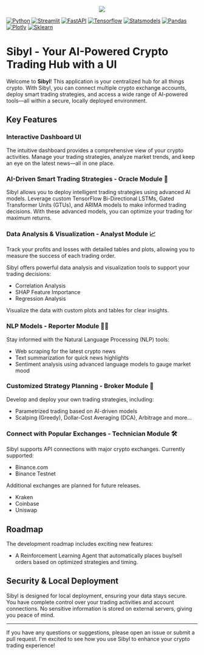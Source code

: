 
<div align="center">

[//]: # (  <img src="https://repository-images.githubusercontent.com/648387594/566640d6-e1c4-426d-b2f2-bed885d07e97">)
  <img src="https://repository-images.githubusercontent.com/648387594/3557377e-1c09-45a9-a759-b0d27cf3c501">
</div>

[![Python](https://img.shields.io/badge/python-v3.11-yellow)]()
[![Streamlit](https://img.shields.io/badge/streamlit-v1.33-red)]()
[![FastAPI](https://img.shields.io/badge/fastapi-v0.110-blue)]()
[![Tensorflow](https://img.shields.io/badge/tensorflow-v2.15-orange)]()
[![Statsmodels](https://img.shields.io/badge/statsmodels-v0.14-pink)]()
[![Pandas](https://img.shields.io/badge/pandas-v2.2.2-lightgrey)]()
[![Plotly](https://img.shields.io/badge/plotly-v5.19-green)]()
[![Sklearn](https://img.shields.io/badge/Scikit_Learn-v1.4.2-purple)]()


# Sibyl - Your AI-Powered Crypto Trading Hub with a UI

Welcome to **Sibyl**! This application is your centralized hub for all things crypto. With Sibyl, you can connect multiple crypto exchange accounts, deploy smart trading strategies, and access a wide range of AI-powered tools—all within a secure, locally deployed environment.

## Key Features

### Interactive Dashboard UI
The intuitive dashboard provides a comprehensive view of your crypto activities. Manage your trading strategies, analyze market trends, and keep an eye on the latest news—all in one place.


### AI-Driven Smart Trading Strategies - Oracle Module 🔮
Sibyl allows you to deploy intelligent trading strategies using advanced AI models. Leverage custom TensorFlow Bi-Directional LSTMs, Gated Transformer Units (GTUs), and ARIMA models to make informed trading decisions. With these advanced models, you can optimize your trading for maximum returns.


### Data Analysis & Visualization - Analyst Module 📈

Track your profits and losses with detailed tables and plots, allowing you to measure the success of each trading order.

Sibyl offers powerful data analysis and visualization tools to support your trading decisions:

- Correlation Analysis
- SHAP Feature Importance
- Regression Analysis

Visualize the data with custom plots and tables for clear insights.

### NLP Models - Reporter Module 🕵🏻‍
Stay informed with the Natural Language Processing (NLP) tools:

- Web scraping for the latest crypto news
- Text summarization for quick news highlights
- Sentiment analysis using advanced language models to gauge market mood

### Customized Strategy Planning - Broker Module 🎯
Develop and deploy your own trading strategies, including:

- Parametrized trading based on AI-driven models
- Scalping (Greedy), Dollar-Cost Averaging (DCA), Arbitrage and more...


### Connect with Popular Exchanges - Technician Module 🛠️
Sibyl supports API connections with major crypto exchanges. Currently supported:

- Binance.com
- Binance Testnet

Additional exchanges are planned for future releases.
- Kraken
- Coinbase
- Uniswap

## Roadmap
The development roadmap includes exciting new features:

- A Reinforcement Learning Agent that automatically places buy/sell orders based on optimized strategies and timing.

## Security & Local Deployment
Sibyl is designed for local deployment, ensuring your data stays secure. You have complete control over your trading activities and account connections. No sensitive information is stored on external servers, giving you peace of mind.

---

If you have any questions or suggestions, please open an issue or submit a pull request. I'm excited to see how you use Sibyl to enhance your crypto trading experience!

